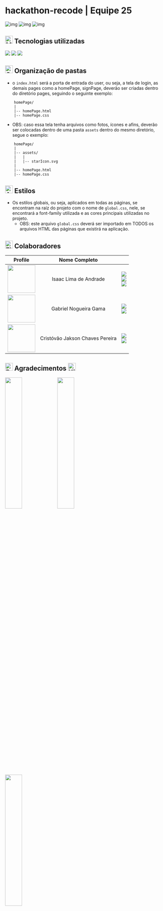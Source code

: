# hackathon-recode | Equipe 25

![img](https://img.shields.io/github/license/http-sallein/hackathon-recode.svg)
![img](https://img.shields.io/github/release/http-sallein/hackathon-recode.svg)
![img](https://img.shields.io/badge/Maintained%3F-yes-green.svg)

## <img src="https://raw.githubusercontent.com/Tarikul-Islam-Anik/Telegram-Animated-Emojis/main/People/Man%20Technologist.webp" alt="Man Technologist" width="25" height="25" /> Tecnologias utilizadas

<div>
    <img src="https://img.shields.io/badge/html-orange.svg?style=for-the-badge&logo=html5&logoColor=white"/>
    <img src="https://img.shields.io/badge/css-blue.svg?style=for-the-badge&logo=css3&logoColor=white"/>
    <img src="https://img.shields.io/badge/git-orange.svg?style=for-the-badge&logo=git&logoColor=white"/>
</div>


##  <img src="https://raw.githubusercontent.com/Tarikul-Islam-Anik/Telegram-Animated-Emojis/main/Objects/Card%20Index%20Dividers.webp" alt="Card Index Dividers" width="25" height="25" /> Organização de pastas

-   o `index.html` será a porta de entrada do user, ou seja, a tela de login, as demais pages como a homePage, signPage, deverão ser criadas dentro do diretório pages, seguindo o seguinte exemplo:

```
    homePage/
    |
    |-- homePage.html
    |-- homePage.css

```

-   OBS: caso essa tela tenha arquivos como fotos, ícones e afins, deverão ser colocadas dentro de uma pasta `assets` dentro do mesmo diretório, segue o exemplo:

```
    homePage/
    |
    |-- assets/
    |   |
    |   |-- starIcon.svg
    |
    |-- homePage.html
    |-- homePage.css

```

##  <img src="https://raw.githubusercontent.com/Tarikul-Islam-Anik/Telegram-Animated-Emojis/main/Activity/Artist%20Palette.webp" alt="Artist Palette" width="25" height="25" /> Estilos

-   Os estilos globais, ou seja, aplicados em todas as páginas, se encontram na raíz do projeto com o nome de `global.css`, nele, se encontrará a font-family utilizada e as cores principais utilizadas no projeto.
    -   OBS: este arquivo `global.css` deverá ser importado em TODOS os arquivos HTML das páginas que existirá na aplicação.

##  <img src="https://raw.githubusercontent.com/Tarikul-Islam-Anik/Telegram-Animated-Emojis/main/Flags/Flag%20Brazil.webp" alt="Flag Brazil" width="25" height="25" /> Colaboradores

|                                             Profile                                              |     Nome Completo     |                                                                                                                                                                                                                                                                                                                                                                                                                                                                                              |
| :----------------------------------------------------------------------------------------------: | :-------------------: | :------------------------------------------------------------------------------------------------------------------------------------------------------------------------------------------------------------------------------------------------------------------------------------------------------------------------------------------------------------------------------------------------------------------------------------------------------------------------------------------: |
| [<img src="https://github.com/http-sallein.png" height="90px">](https://github.com/http-sallein) | Isaac Lima de Andrade | <div> [<img src="https://img.shields.io/badge/-GitHub-black?style=for-the-badge&logo=github&logoColor=white"/>](https://github.com/http-sallein) <br/> [<img src="https://img.shields.io/badge/-LinkedIn-%230077B5?style=for-the-badge&logo=linkedin&logoColor=white" />](https://www.linkedin.com/in/devsallein) <br/> [<img src="https://img.shields.io/badge/-Instagram-hotpink?style=for-the-badge&logo=instagram&logoColor=white"/>](https://www.instagram.com/http.zaclimaaxs/) </div> |
| [<img src="https://github.com/Mr-ROBOTO982.png" height="90px">](https://github.com/Mr-ROBOTO982) | Gabriel Nogueira Gama | <div> [<img src="https://img.shields.io/badge/-GitHub-black?style=for-the-badge&logo=github&logoColor=white"/>](https://github.com/Mr-ROBOTO982) <br/> [<img src="https://img.shields.io/badge/-LinkedIn-%230077B5?style=for-the-badge&logo=linkedin&logoColor=white" />](https://www.linkedin.com/in/gabriel-nogueira-555207305/) </div>|
| [<img src="https://github.com/AdemirSoares.png" height="90px">](https://github.com/AdemirSoares) | Cristóvão Jakson Chaves Pereira | <div> [<img src="https://img.shields.io/badge/-GitHub-black?style=for-the-badge&logo=github&logoColor=white"/>](https://github.com/AdemirSoares) <br/> [<img src="https://img.shields.io/badge/-LinkedIn-%230077B5?style=for-the-badge&logo=linkedin&logoColor=white" />](https://www.linkedin.com/in/cristóvão-jakson-pereira-8a5960123/) </div>|

##  <img src="https://raw.githubusercontent.com/Tarikul-Islam-Anik/Animated-Fluent-Emojis/master/Emojis/Smilies/Revolving%20Hearts.png" alt="Revolving Hearts" width="25" height="25" /> Agradecimentos <img src="https://raw.githubusercontent.com/Tarikul-Islam-Anik/Animated-Fluent-Emojis/master/Emojis/Smilies/Kissing%20Cat.png" alt="Kissing Cat" width="25" height="25" />

<div>
    
<img src="https://github.com/user-attachments/assets/393bcc57-f033-43a7-a86f-8d5748e82d5f" width='33%'/>
<img src="https://github.com/user-attachments/assets/bb5c41ac-4acb-4b69-bd6c-3402fd06e2c4" width='33%'/>
<img src="https://github.com/user-attachments/assets/c824db42-5bdd-4908-a678-65b57917b1e5" width='33%'/>

</div>


